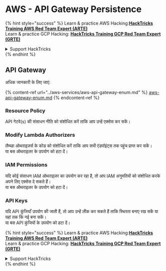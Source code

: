 # AWS - API Gateway Persistence

{% hint style="success" %}
Learn & practice AWS Hacking:<img src="../../../.gitbook/assets/image (1) (1) (1) (1).png" alt="" data-size="line">[**HackTricks Training AWS Red Team Expert (ARTE)**](https://training.hacktricks.xyz/courses/arte)<img src="../../../.gitbook/assets/image (1) (1) (1) (1).png" alt="" data-size="line">\
Learn & practice GCP Hacking: <img src="../../../.gitbook/assets/image (2) (1).png" alt="" data-size="line">[**HackTricks Training GCP Red Team Expert (GRTE)**<img src="../../../.gitbook/assets/image (2) (1).png" alt="" data-size="line">](https://training.hacktricks.xyz/courses/grte)

<details>

<summary>Support HackTricks</summary>

* Check the [**subscription plans**](https://github.com/sponsors/carlospolop)!
* **Join the** 💬 [**Discord group**](https://discord.gg/hRep4RUj7f) or the [**telegram group**](https://t.me/peass) or **follow** us on **Twitter** 🐦 [**@hacktricks\_live**](https://twitter.com/hacktricks_live)**.**
* **Share hacking tricks by submitting PRs to the** [**HackTricks**](https://github.com/carlospolop/hacktricks) and [**HackTricks Cloud**](https://github.com/carlospolop/hacktricks-cloud) github repos.

</details>
{% endhint %}

## API Gateway

अधिक जानकारी के लिए जाएं:

{% content-ref url="../aws-services/aws-api-gateway-enum.md" %}
[aws-api-gateway-enum.md](../aws-services/aws-api-gateway-enum.md)
{% endcontent-ref %}

### Resource Policy

API गेटवे(s) की संसाधन नीति को संशोधित करें ताकि आप उन्हें एक्सेस कर सकें।

### Modify Lambda Authorizers

लैम्ब्डा ऑथराइज़र्स के कोड को संशोधित करें ताकि आप सभी एंडपॉइंट्स तक पहुंच प्राप्त कर सकें।\
या बस ऑथराइज़र के उपयोग को हटा दें।

### IAM Permissions

यदि कोई संसाधन IAM ऑथराइज़र का उपयोग कर रहा है, तो आप IAM अनुमतियों को संशोधित करके अपने लिए एक्सेस दे सकते हैं।\
या बस ऑथराइज़र के उपयोग को हटा दें।

### API Keys

यदि API कुंजियाँ उपयोग की जाती हैं, तो आप उन्हें लीक कर सकते हैं ताकि स्थिरता बनाए रख सकें या यहां तक कि नई बना सकें।\
या बस API कुंजियों के उपयोग को हटा दें।

{% hint style="success" %}
Learn & practice AWS Hacking:<img src="../../../.gitbook/assets/image (1) (1) (1) (1).png" alt="" data-size="line">[**HackTricks Training AWS Red Team Expert (ARTE)**](https://training.hacktricks.xyz/courses/arte)<img src="../../../.gitbook/assets/image (1) (1) (1) (1).png" alt="" data-size="line">\
Learn & practice GCP Hacking: <img src="../../../.gitbook/assets/image (2) (1).png" alt="" data-size="line">[**HackTricks Training GCP Red Team Expert (GRTE)**<img src="../../../.gitbook/assets/image (2) (1).png" alt="" data-size="line">](https://training.hacktricks.xyz/courses/grte)

<details>

<summary>Support HackTricks</summary>

* Check the [**subscription plans**](https://github.com/sponsors/carlospolop)!
* **Join the** 💬 [**Discord group**](https://discord.gg/hRep4RUj7f) or the [**telegram group**](https://t.me/peass) or **follow** us on **Twitter** 🐦 [**@hacktricks\_live**](https://twitter.com/hacktricks_live)**.**
* **Share hacking tricks by submitting PRs to the** [**HackTricks**](https://github.com/carlospolop/hacktricks) and [**HackTricks Cloud**](https://github.com/carlospolop/hacktricks-cloud) github repos.

</details>
{% endhint %}
